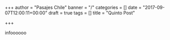 +++
author = "Pasajes Chile"
banner = "/"
categories = []
date = "2017-09-07T12:00:11+00:00"
draft = true
tags = []
title = "Quinto Post"

+++


infoooooo<!--more-->

